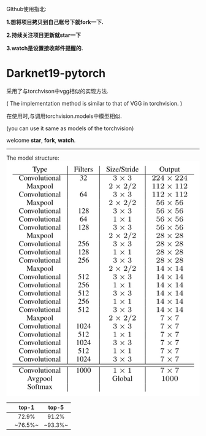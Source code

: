 GIthub使用指北:

**1.想将项目拷贝到自己帐号下就fork一下.**

**2.持续关注项目更新就star一下**

**3.watch是设置接收邮件提醒的.**

# Darknet19-pytorch

采用了与torchvison中vgg相似的实现方法.

( The implementation method is similar to that of VGG in torchvision. )

在使用时,与调用torchvision.models中模型相似.

(you can use it same as models of the torchvision)

welcome **star**, **fork**, **watch**.

---

The model structure:
![image](imgs/model.png)


| | top-1 | top-5 |
|:---:|:---:|:---:|
| | 72.9% | 91.2% |
| | ~76.5%~ | ~93.3%~ |

